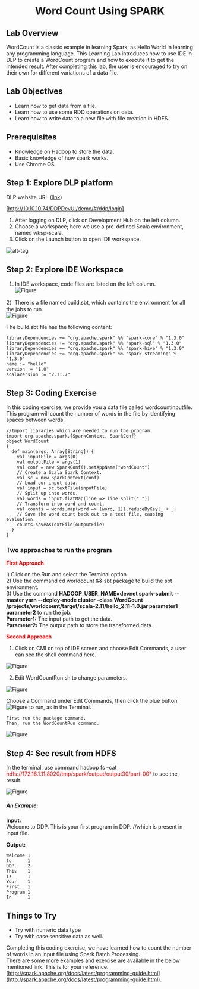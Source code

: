 # <center>Word Count Using SPARK</center>

## Lab Overview

WordCount is a classic example in learning Spark, as Hello World in learning any programming language. This Learning Lab introduces how to use IDE in DLP to create a WordCount program and how to execute it to get the intended result. After completing this lab, the user is encouraged to try on their own for different variations of a data file. 


## Lab Objectives

* Learn how to get data from a file.
* Learn how to use some RDD operations on data.
* Learn how to write data to a new file with file creation in HDFS.


## Prerequisites

* Knowledge on Hadoop to store the data.
* Basic knowledge of how spark works.
* Use Chrome OS


## Step 1: Explore DLP platform

DLP website URL ([link](https://developer.cisco.com/))

[http://10.10.10.74/DDPDevUI/demo/#/ddp/login]

1)	After logging on DLP, click on Development Hub on the left column.<br>
2)	Choose a workspace; here we use a pre-defined Scala environment, named wksp-scala.<br>
3)	Click on the Launch button to open IDE workspace.<br>

![alt-tag](https://github.com/prakdutt/data-dev-learning-labs/blob/master/labs/word-count-using-spark/assets/images/step1.jpg?raw=true)

## Step 2: Explore IDE Workspace

1)	In IDE workspace, code files are listed on the left column.<br>
![Figure](/posts/files/word-count-using-spark/assets/images/step2-1.jpg)

2）There is a file named build.sbt, which contains the environment for all the jobs to run.<br>
![Figure](/posts/files/word-count-using-spark/assets/images/step2-2.jpg)<br>

The build.sbt file has the following content:<br>

 ```
 libraryDependencies += "org.apache.spark" %% "spark-core" % "1.3.0"
 libraryDependencies += "org.apache.spark" %% "spark-sql" % "1.3.0"
 libraryDependencies += "org.apache.spark" %% "spark-hive" % "1.3.0"
 libraryDependencies += "org.apache.spark" %% "spark-streaming" % "1.3.0"
 name := "hello" 
 version := "1.0"
 scalaVersion := "2.11.7"
 ```

## Step 3: Coding Exercise

In this coding exercise, we provide you a data file called wordcountinputfile.<br>
This program will count the number of words in the file by identifying spaces between words. 

```
//Import libraries which are needed to run the program. 
import org.apache.spark.{SparkContext, SparkConf}
object WordCount
{
  def main(args: Array[String]) {
    val inputFile = args(0)
    val outputFile = args(1)
    val conf = new SparkConf().setAppName("wordCount")
    // Create a Scala Spark Context.
    val sc = new SparkContext(conf)
    // Load our input data.
    val input = sc.textFile(inputFile)
    // Split up into words.
    val words = input.flatMap(line => line.split(" "))
    // Transform into word and count.
    val counts = words.map(word => (word, 1)).reduceByKey{_ + _}
    // Save the word count back out to a text file, causing evaluation.
    counts.saveAsTextFile(outputFile)
  }
}
```

### Two approaches to run the program

 <b><font color='red'>First Approach</font></b><br>

l) Click on the Run and select the Terminal option.<br>
2) Use the command cd worldcount && sbt package to bulid the sbt environment.<br>
3) Use the command **HADOOP\_USER\_NAME=devnet spark-submit --master yarn --deploy-mode cluster –class WordCount /projects/worldcount/target/scala-2.11/hello_2.11-1.0.jar parameter1 parameter2** to run the job.<br>
<b>Parameter1:</b> The input path to get the data.<br>
<b>Parameter2:</b> The output path to store the transformed data.<br>

<b><font color='red'>Second Approach</font></b><br>
1)	Click on CMI on top of IDE screen and choose Edit Commands, a user can see the shell command here.<br>

![Figure](/posts/files/word-count-using-spark/assets/images/step3-1.jpg)

2)	Edit WordCountRun.sh to change parameters.<br>


![Figure](/posts/files/word-count-using-spark/assets/images/step3-2.jpg)

Choose a Command under Edit Commands, then click the blue button 
![Figure](/posts/files/word-count-using-spark/assets/images/step3-3.jpg) to run, as in the Terminal.<br>

    First run the package command.
    Then, run the WordCountRun command.

![Figure](/posts/files/word-count-using-spark/assets/images/step3-4.jpg)


## Step 4: See result from HDFS

In the terminal, use command hadoop fs –cat <font color='red'>hdfs://172.16.1.11:8020/tmp/spark/output/output30/part-00*</font> to see the result.<br>

![Figure](/posts/files/word-count-using-spark/assets/images/step4.jpg)


##### An Example:

**Input:**<br>
Welcome to DDP. This is your first program in DDP. //which is present in input file.<br>

**Output:** <br>

```
Welcome	1
to	    1
DDP. 	2
This 	1
Is 		1
Your 	1
First 	1
Program 1
In 		1
```

## Things to Try


* Try with numeric data type
* Try with case sensitive data as well.

Completing this coding exercise, we have learned how to count the number of words in an input file using Spark Batch Processing. <br>
There are some more examples and exercise are available in the below mentioned link. This is for your reference.
[http://spark.apache.org/docs/latest/programming-guide.html](http://spark.apache.org/docs/latest/programming-guide.html).




